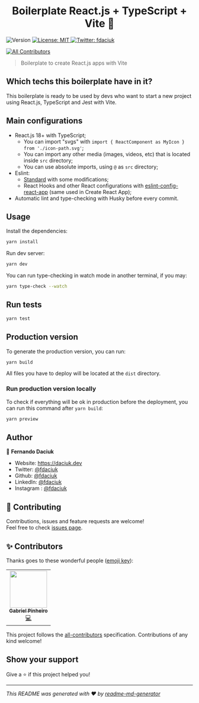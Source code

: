 <h1 align="center">Boilerplate React.js + TypeScript + Vite 👋</h1>
<p>
  <img alt="Version" src="https://img.shields.io/badge/version-0.0.0-blue.svg?cacheSeconds=2592000" />
  <a href="#" target="_blank">
    <img alt="License: MIT" src="https://img.shields.io/badge/License-MIT-yellow.svg" />
  </a>
  <a href="https://twitter.com/fdaciuk" target="_blank">
    <img alt="Twitter: fdaciuk" src="https://img.shields.io/twitter/follow/fdaciuk.svg?style=social" />
  </a>
</p>

<!-- ALL-CONTRIBUTORS-BADGE:START - Do not remove or modify this section -->
[![All Contributors](https://img.shields.io/badge/all_contributors-1-orange.svg?style=flat-square)](#contributors-)
<!-- ALL-CONTRIBUTORS-BADGE:END -->

> Boilerplate to create React.js apps with Vite

## Which techs this boilerplate have in it?

This boilerplate is ready to be used by devs who want to start a new project using React.js, TypeScript and Jest with Vite.

## Main configurations

- React.js 18+ with TypeScript;
  - You can import "svgs" with `import { ReactComponent as MyIcon } from './icon-path.svg'`;
  - You can import any other media (images, videos, etc) that is located inside `src` directory;
  - You can use absolute imports, using `@` as `src` directory;
- Eslint:
  - [Standard](https://standardjs.com/) with some modifications;
  - React Hooks and other React configurations with [eslint-config-react-app](https://www.npmjs.com/package/eslint-config-react-app) (same used in Create React App);
- Automatic lint and type-checking with Husky before every commit.

## Usage

Install the dependencies:

```sh
yarn install
```

Run dev server:

```sh
yarn dev
```

You can run type-checking in watch mode in another terminal, if you may:

```sh
yarn type-check --watch
```

## Run tests

```sh
yarn test
```

## Production version

To generate the production version, you can run:

```sh
yarn build
```

All files you have to deploy will be located at the `dist` directory.

### Run production version locally

To check if everything will be ok in production before the deployment, you can run this command after `yarn build`:

```sh
yarn preview
```

## Author

👤 **Fernando Daciuk**

* Website: https://daciuk.dev
* Twitter: [@fdaciuk](https://twitter.com/fdaciuk)
* Github: [@fdaciuk](https://github.com/fdaciuk)
* LinkedIn: [@fdaciuk](https://linkedin.com/in/fdaciuk)
* Instagram : [@fdaciuk](https://instagram.com/fdaciuk)

## 🤝 Contributing

Contributions, issues and feature requests are welcome!<br />Feel free to check [issues page](https://github.com/fdaciuk/boilerplate-vite-react/issues). 

## ✨ Contributors

Thanks goes to these wonderful people ([emoji key](https://allcontributors.org/docs/en/emoji-key)):

<!-- ALL-CONTRIBUTORS-LIST:START - Do not remove or modify this section -->
<!-- prettier-ignore-start -->
<!-- markdownlint-disable -->
<table>
  <tr>
    <td align="center"><a href="https://github.com/gabepinheiro"><img src="https://avatars.githubusercontent.com/u/45916330?v=4?s=100" width="100px;" alt=""/><br /><sub><b>Gabriel Pinheiro</b></sub></a><br /><a href="https://github.com/fdaciuk/boilerplate-vite-react/commits?author=gabepinheiro" title="Code">💻</a></td>
  </tr>
</table>

<!-- markdownlint-restore -->
<!-- prettier-ignore-end -->

<!-- ALL-CONTRIBUTORS-LIST:END -->

This project follows the [all-contributors](https://github.com/all-contributors/all-contributors) specification. Contributions of any kind welcome!

## Show your support

Give a ⭐️ if this project helped you!

***
_This README was generated with ❤️ by [readme-md-generator](https://github.com/kefranabg/readme-md-generator)_
